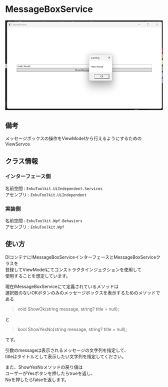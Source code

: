 # MessageBoxService

![img1](./imgs/img1.png)

## 備考

メッセージボックスの操作をViewModelから行えるようにするためのViewServce



## クラス情報

### インターフェース側

名前空間 : `EnkuToolkit.UiIndependent.Services`<br/>アセンブリ : `EnkuToolkit.UiIndependent`<br/>

### 実装側

名前空間 : `EnkuToolkit.Wpf.Behaviors`<br/>アセンブリ : `EnkuToolkit.Wpf`<br/>



## 使い方

DIコンテナにIMessageBoxServiceインターフェースとMessageBoxServiceクラスを<br/>登録してViewModelにてコンストラクタインジェクションを使用して<br/>使用することを想定しています。

現在IMessageBoxServiceにて定義されているメソッドは<br/>選択肢のないOKボタンのみのメッセージボックスを表示するためのメソッドである

> void ShowOk(string message, string? title = null);

と

> bool ShowYesNo(string message, string? title = null);

です。

引数のmessageは表示されるメッセージの文字列を指定して、<br/>titleはタイトルとして表示したい文字列を指定してください。

また、ShowYesNoメソッドの戻り値は<br/>ユーザーがYesボタンを押したらtrueを返し、<br/>Noを押したらfalseを返します。




